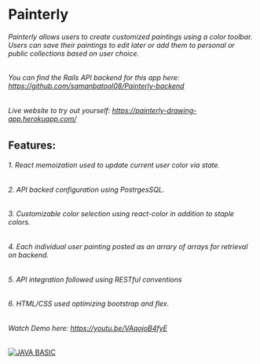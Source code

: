 # Painterly 

###### Painterly allows users to create customized paintings using a color toolbar. Users can save their paintings to edit later or add them to personal or public collections based on user choice. 

###### You can find the Rails API backend for this app here: https://github.com/samanbatool08/Painterly-backend


###### Live website to try out yourself: https://painterly-drawing-app.herokuapp.com/

## Features: 

###### 1. React memoization used to update current user color via state. 
###### 2. API backed configuration using PostrgesSQL.
###### 3. Customizable color selection using react-color in addition to staple colors. 
###### 4. Each individual user painting posted as an arrary of arrays for retrieval on backend. 
###### 5. API integration followed using RESTful conventions 
###### 6. HTML/CSS used optimizing bootstrap and flex.

###### Watch Demo here: https://youtu.be/VAqojoB4fyE

[![JAVA BASIC](https://img.youtube.com/vi/VAqojoB4fyE/0.jpg)](https://www.youtube.com/watch?v=VAqojoB4fyE)





